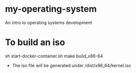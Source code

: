 # my-operating-system
An intro to operating systems development

# To build an iso
sh start-docker-container.sh
make build_x86-64

* The iso file will be generated under /dist/x86_64/kernel.iso
